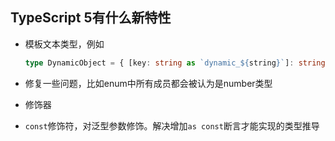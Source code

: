 ## TypeScript 5有什么新特性

- 模板文本类型，例如

  ```ts
  type DynamicObject = { [key: string as `dynamic_${string}`]: string };
  ```

- 修复一些问题，比如enum中所有成员都会被认为是number类型

- 修饰器

- `const`修饰符，对泛型参数修饰。解决增加`as const`断言才能实现的类型推导

